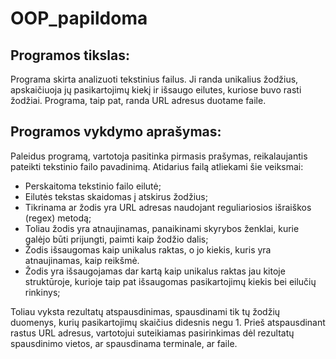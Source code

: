# OOP_papildoma
## Programos tikslas:

Programa skirta analizuoti tekstinius failus. Ji randa unikalius žodžius, apskaičiuoja jų pasikartojimų kiekį ir išsaugo eilutes, kuriose buvo rasti žodžiai. Programa, taip pat, randa URL adresus duotame faile.


## Programos vykdymo aprašymas:

Paleidus programą, vartotoja pasitinka pirmasis prašymas, reikalaujantis pateikti tekstinio failo pavadinimą.
Atidarius failą atliekami šie veiksmai:
- Perskaitoma tekstinio failo eilutė;
- Eilutės tekstas skaidomas į atskirus žodžius;
- Tikrinama ar žodis yra URL adresas naudojant reguliariosios išraiškos (regex) metodą;
- Toliau žodis yra atnaujinamas, panaikinami skyrybos ženklai, kurie galėjo būti prijungti, paimti kaip žodžio dalis;
- Žodis išsaugomas kaip unikalus raktas, o jo kiekis, kuris yra atnaujinamas, kaip reikšmė.
- Žodis yra išsaugojamas dar kartą kaip unikalus raktas jau kitoje struktūroje, kurioje taip pat išsaugomas pasikartojimų kiekis bei eilučių rinkinys;

Toliau vyksta rezultatų atspausdinimas, spausdinami tik tų žodžių duomenys, kurių pasikartojimų skaičius didesnis negu 1. 
Prieš atspausdinant rastus URL adresus, vartotojui suteikiamas pasirinkimas dėl rezultatų spausdinimo vietos, ar spausdinama terminale, ar faile.